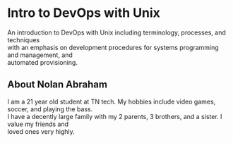 
# Intro to DevOps with Unix

An introduction to DevOps with Unix including terminology, processes, and techniques  
with an emphasis on development procedures for systems programming and management, and  
automated provisioning.

## About Nolan Abraham

I am a 21 year old student at TN tech. My hobbies include video games, soccer, and playing the bass.  
I have a decently large family with my 2 parents, 3 brothers, and a sister. I value my friends and  
loved ones very highly.

